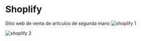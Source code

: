 # Shoplify
Sitio web de venta de artículos de segunda mano
![shoplify 1](https://github.com/BorjaIranzoBadenes/Shoplify/assets/82673611/720e1403-c615-4da9-a621-4347e9ac1eee)


![shoplify 2](https://github.com/BorjaIranzoBadenes/Shoplify/assets/82673611/898338e0-81a9-4b43-b4f4-d9cd17245082)
